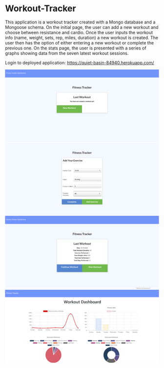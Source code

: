 # Workout-Tracker

This application is a workout tracker created with a Mongo database and a Mongoose schema. On the initial page, the user can add a new workout and choose between resistance and cardio. Once the user inputs the workout info (name, weight, sets, rep, miles, duration) a new workout is created. The user then has the option of either entering a new workout or complete the previous one. On the stats page, the user is presented with a series of graphs showing data from the seven latest workout sessions. 

Login to deployed application: https://quiet-basin-84940.herokuapp.com/

<img src= "public/assets/images/2020-10-10 (14).png">
<img src= "public/assets/images/2020-10-10 (13).png">
<img src= "public/assets/images/2020-10-10 (10).png">
<img src= "public/assets/images/2020-10-10 (16).png">
